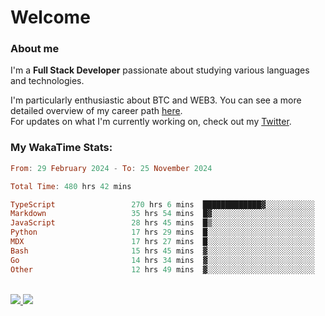 # Welcome

### About me

I'm a **Full Stack Developer** passionate about studying various languages and technologies. 
</br>

I'm particularly enthusiastic about BTC and WEB3. You can see a more detailed overview of my career path [here](https://yan-pi.vercel.app/).
</br>
For updates on what I'm currently working on, check out my [Twitter](https://twitter.com/yamigake).

### My WakaTime Stats:
<!--START_SECTION:waka-->

```haskell
From: 29 February 2024 - To: 25 November 2024

Total Time: 480 hrs 42 mins

TypeScript                 270 hrs 6 mins  █████████████▓░░░░░░░░░░░   54.73 %
Markdown                   35 hrs 54 mins  █▓░░░░░░░░░░░░░░░░░░░░░░░   07.27 %
JavaScript                 28 hrs 45 mins  █▒░░░░░░░░░░░░░░░░░░░░░░░   05.83 %
Python                     17 hrs 29 mins  █░░░░░░░░░░░░░░░░░░░░░░░░   03.55 %
MDX                        17 hrs 27 mins  █░░░░░░░░░░░░░░░░░░░░░░░░   03.54 %
Bash                       15 hrs 45 mins  ▓░░░░░░░░░░░░░░░░░░░░░░░░   03.19 %
Go                         14 hrs 34 mins  ▓░░░░░░░░░░░░░░░░░░░░░░░░   02.95 %
Other                      12 hrs 49 mins  ▓░░░░░░░░░░░░░░░░░░░░░░░░   02.60 %
```

<!--END_SECTION:waka-->

<div style="display: inline_block"><br>
  <a style="border-radius:10px;" href="https://www.linkedin.com/in/yan-fernandes-55a81a201/" target="_blank"><img src="https://skillicons.dev/icons?i=linkedin" target="_blank"</a> 
  <a style="border-radius:10px;" href = "mailto:yanfernandes404@gmail.com"><img src="https://skillicons.dev/icons?i=gmail" target="_blank"></a>
</div>
